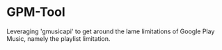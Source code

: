 # GPM-Tool
Leveraging 'gmusicapi' to get around the lame limitations of Google Play Music, namely the playlist limitation.
